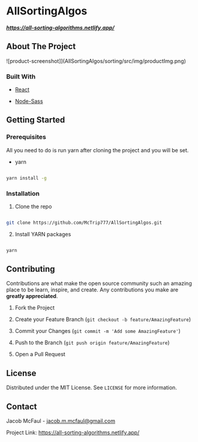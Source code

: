 
# AllSortingAlgos

***https://all-sorting-algorithms.netlify.app/***

## About The Project

![product-screenshot]](AllSortingAlgos/sorting/src/img/productImg.png)

### Built With  

*  [React](https://create-react-app.dev/docs/getting-started/)

*  [Node-Sass](https://www.npmjs.com/package/node-sass)

<!-- GETTING STARTED -->

## Getting Started
  
### Prerequisites

All you need to do is run yarn after cloning the project and you will be set.

* yarn

```sh

yarn install -g

```

  

### Installation

1. Clone the repo

```sh

git clone https://github.com/McTrip777/AllSortingAlgos.git

```

2. Install YARN packages

```sh

yarn

```

<!-- CONTRIBUTING -->

## Contributing

  

Contributions are what make the open source community such an amazing place to be learn, inspire, and create. Any contributions you make are **greatly appreciated**.

  

1. Fork the Project

2. Create your Feature Branch (`git checkout -b feature/AmazingFeature`)

3. Commit your Changes (`git commit -m 'Add some AmazingFeature'`)

4. Push to the Branch (`git push origin feature/AmazingFeature`)

5. Open a Pull Request

<!-- LICENSE -->

## License

Distributed under the MIT License. See `LICENSE` for more information.

<!-- CONTACT -->

## Contact

Jacob McFaul - jacob.m.mcfaul@gmail.com

Project Link: https://all-sorting-algorithms.netlify.app/
